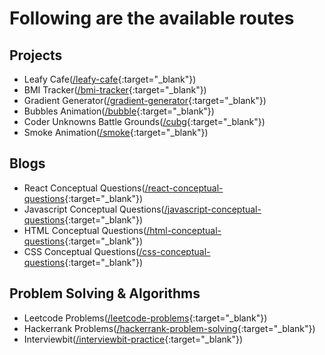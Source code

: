 # Following are the available routes

## Projects

- Leafy Cafe([/leafy-cafe](https://www.anmolagrawal.dev/leafy-cafe/){:target="_blank"})
- BMI Tracker([/bmi-tracker](https://www.anmolagrawal.dev/bmi-tracker/){:target="_blank"})
- Gradient Generator([/gradient-generator](https://www.anmolagrawal.dev/gradient-generator/){:target="_blank"})
- Bubbles Animation([/bubble](https://www.anmolagrawal.dev/bubble/){:target="_blank"})
- Coder Unknowns Battle Grounds([/cubg](https://www.anmolagrawal.dev/cubg/){:target="_blank"})
- Smoke Animation([/smoke](https://www.anmolagrawal.dev/smoke/){:target="_blank"})

## Blogs

- React Conceptual Questions([/react-conceptual-questions](https://www.anmolagrawal.dev/react-conceptual-questions/){:target="_blank"})
- Javascript Conceptual Questions([/javascript-conceptual-questions](https://www.anmolagrawal.dev/javascript-conceptual-questions/){:target="_blank"})
- HTML Conceptual Questions([/html-conceptual-questions](https://www.anmolagrawal.dev/html-conceptual-questions/){:target="_blank"})
- CSS Conceptual Questions([/css-conceptual-questions](https://www.anmolagrawal.dev/css-conceptual-questions/){:target="_blank"})

## Problem Solving & Algorithms

- Leetcode Problems([/leetcode-problems](https://www.anmolagrawal.dev/leetcode-problems/){:target="_blank"})
- Hackerrank Problems([/hackerrank-problem-solving](https://www.anmolagrawal.dev/hackerrank-problem-solving/){:target="_blank"})
- Interviewbit([/interviewbit-practice](https://www.anmolagrawal.dev/interviewbit-practice/){:target="_blank"})
